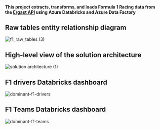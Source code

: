 #### This project extracts, transforms, and loads Formula 1 Racing data from the [Ergast API](http://ergast.com/mrd/) using Azure Databricks and Azure Data Factory

## Raw tables entity relationship diagram
![f1_raw_tables (3)](https://github.com/jonesjust/formula1-azure-databricks/assets/86092532/ed400169-8174-471d-a53b-234c78fc12f4)


## High-level view of the solution architecture
![solution architecture (1)](https://github.com/jonesjust/formula1-azure-databricks/assets/86092532/572cd35e-c79a-4f65-8ad8-a78c9bc389dc)

## F1 drivers Databricks dashboard
![dominant-f1-drivers](https://github.com/jonesjust/formula1-azure-databricks/assets/86092532/e1eee4a2-f915-4803-a2a8-52d5e4f7a4f0)

## F1 Teams Databricks dashboard
![dominant-f1-teams](https://github.com/jonesjust/formula1-azure-databricks/assets/86092532/d6a01848-049d-4c3b-9972-c7e7a0b6fb10)
